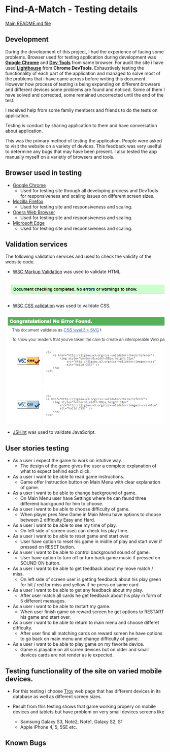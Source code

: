 # Find-A-Match - Testing details

[Main README.md file](README.md)

## Development
During the development of this project, I had the experience of facing some problems. Browser used for testing application during development was **[Google Chrome](https://www.google.com/chrome/)** and **[Dev Tools](https://developers.google.com/web/tools/chrome-devtools)** from same browser. For audit the site i have used **[Lighthouse](https://developers.google.com/web/tools/lighthouse/)** from **Chrome DevTools**. Exhaustively testing the functionality of each part of the application and managed to solve most of the problems that i have came across before writing this document. However how process of testing is being expanding on different browsers and different devices some problems are found and noticed. Some of them I have solved and corrected, some remained uncorrected until the end of the test.

I received help from some family members and friends to do the tests on application.

Testing is conduct by sharing application to them and have conversation about application.

This was the primary method of testing the application. People were asked to visit the website on a variety of devices. This feedback was very uselful to determine any bugs that may have been present. I also tested the app manually myself on a varietly of browsers and tools. 

## Browser used in testing 

- [Google Chrome](https://www.google.com/chrome/)
    - Used for testing site through all developing process and DevTools for responsiveness and scaling issues on different screen sizes.
- [Mozilla Firefox](https://www.mozilla.org/en-US/exp/)
    - Used for testing site and responsiveness and scaling.
- [Opera Web Browser](https://www.opera.com)
    - Used for testing site and responsiveness and scaling.
- [Microsoft Edge](https://www.windowscentral.com/microsoft-edge)
    - Used for testing site and responsiveness and scaling.


## Validation services
The following validation services and used to check the validity of the website code.

- [W3C Markup Validation](https://validator.w3.org/) was used to validate HTML.
<div align="center">
<img src="/readme_files/html-check.png" width="500" target="_blank" rel="noopener" alt="html-result">
</div>

- [W3C CSS validation](https://jigsaw.w3.org/css-validator/) was used to validate CSS.

<div align="center">
<img src="/readme_files/css-check.png" width="500" target="_blank" rel="noopener" alt="css-result">
</div>

- [JSHint](https://jshint.com/) was used to validate JavaScript.


## User stories testing

- As a user i expect the game to work on intutive way.
    - The design of the game gives the user a complete explanation of what to expect behind each click.
- As a user i want to be able to read game instructions.
    - Game offer Instruction button on Main Menu with clear explanation of game.
- As a user i want to be able to change background of game.
    - On Main Menu user have Settings where he can faund three differend backgound for him to choose.
- As a user i want to be able to choose difficulty of game.
    - When player pres New Game in Main Menu have options to choose between 2 difficulty Easy and Hard.
- As a user i want to be able to see my time of play.
    - On left side of screen usec can check his play time.
- As a user i want to be able to reset game and start over.
    - User have option to reset his game in midlle of play and start over if pressed on RESET button.
- As a user i want to be able to control background sound of game.
    - User have option to turn off or turn back game music if pressed on SOUND ON button.
- As a user i want to be able to get feedback about my move match / miss.
    - On left side of screen user is getting feedback about his play green for hit / red for miss and yellow if he press on same card.
- As a user i want to be able to get any feedback about my play.
    - After user match all cards he get feedback about his play in form of 5 different messages.
- As a user i want to be able to restart my game.
    - When user finish game on reward screen he get options to RESTART his game and start over.
- As a user i want to be able to return to main menu and choose differet          difficulty.
    - After user find all matching cards on reward screen he have options to go back on main menu and change difficulty of game.
- As a user i want to be able to play game on my favorite device.
    - Game is playable on all scrren devices but on older and small devices cards are not render as ie expected.

## Testing functionality of the site on varied mobile devices.

- For this testing i choose [Troy](http://troy.labs.daum.net/) web page that has different devices in its database as well as different screen sizes.

- Result from this testing shows that game working propery on mobile devices and tablets but have problem on very small devices screens like 
    - Samsung Galaxy S3, Note2, Note1, Galaxy S2, S1
    - Apple iPhone 4, 5, 5SE etc.

## Known Bugs



